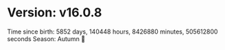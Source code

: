 # Version: v16.0.8
Time since birth: 5852 days, 140448 hours, 8426880 minutes, 505612800 seconds
Season: Autumn 🍁
